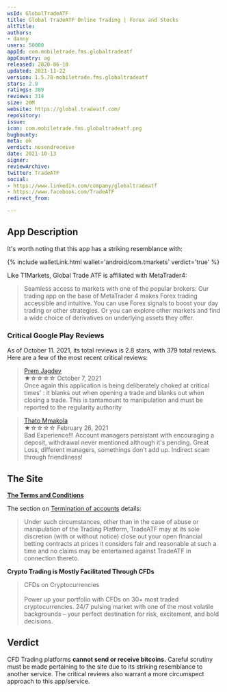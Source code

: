 ```yaml
---
wsId: GlobalTradeATF
title: Global TradeATF Online Trading | Forex and Stocks
altTitle: 
authors:
- danny
users: 50000
appId: com.mobiletrade.fms.globaltradeatf
appCountry: ag
released: 2020-06-10
updated: 2021-11-22
version: 1.5.78-mobiletrade.fms.globaltradeatf
stars: 2.9
ratings: 389
reviews: 314
size: 20M
website: https://global.tradeatf.com/
repository: 
issue: 
icon: com.mobiletrade.fms.globaltradeatf.png
bugbounty: 
meta: ok
verdict: nosendreceive
date: 2021-10-13
signer: 
reviewArchive: 
twitter: TradeATF
social:
- https://www.linkedin.com/company/globaltradeatf
- https://www.facebook.com/TradeATF
redirect_from: 

---
```


## App Description

It's worth noting that this app has a striking resemblance with: 

{% include walletLink.html wallet='android/com.tmarkets' verdict='true' %} 

Like T1Markets, Global Trade ATF is affiliated with MetaTrader4:

> Seamless access to markets with one of the popular brokers:
Our trading app on the base of MetaTrader 4 makes Forex trading accessible and intuitive. You can use Forex signals to boost your day trading or other strategies. Or you can explore other markets and find a wide choice of derivatives on underlying assets they offer.

### Critical Google Play Reviews

As of October 11. 2021, its total reviews is 2.8 stars, with 379 total reviews. Here are a few of the most recent critical reviews:

> [Prem Jagdev](https://play.google.com/store/apps/details?id=com.mobiletrade.fms.globaltradeatf&reviewId=gp%3AAOqpTOGNfQAYr12tLKr4a81kKLoOj8g4HSHD_U_4hThpc8pPjgxATiQ5XQgdl7eO5zFtB2eSrKMv1L2Vajv-knA)<br>
  ★☆☆☆☆ October 7, 2021 <br>
       Once again this application is being deliberately choked at critical times' : it blanks out when opening a trade and blanks out when closing a trade. This is tantamount to manipulation and must be reported to the regularity authority

> [Thato Mmakola](https://play.google.com/store/apps/details?id=com.mobiletrade.fms.globaltradeatf&reviewId=gp%3AAOqpTOEb89Az9QC9KP3Wz3nMcQIFA0iCv7MmnDY1I968tF11UlOklkuVnHgqDgl7k3vKkJkqBIM3jAgEsg-hy1s)<br>
  ★☆☆☆☆ February 26, 2021 <br>
       Bad Experience!!! Account managers persistant with encouraging a deposit, withdrawal never mentioned although it's pending. Great Loss, different managers, somethings don't add up. Indirect scam through friendliness!       

## The Site

[**The Terms and Conditions**](https://global.tradeatf.com/en/terms)

The section on [Termination of accounts](https://global.tradeatf.com/en/terms#panel10a) details:

> Under such circumstances, other than in the case of abuse or manipulation of the Trading Platform, TradeATF may at its sole discretion (with or without notice) close out your open financial betting contracts at prices it considers fair and reasonable at such a time and no claims may be entertained against TradeATF in connection thereto.

**Crypto Trading is Mostly Facilitated Through CFDs**

> CFDs on Cryptocurrencies<br><br>
Power up your portfolio with CFDs on 30+ most traded cryptocurrencies. 24/7 pulsing market with one of the most volatile backgrounds – your perfect destination for risk, excitement, and bold decisions.

## Verdict

CFD Trading platforms **cannot send or receive bitcoins.** Careful scrutiny must be made pertaining to the site due to its striking resemblance to another service. The critical reviews also warrant a more circumspect approach to this app/service.


